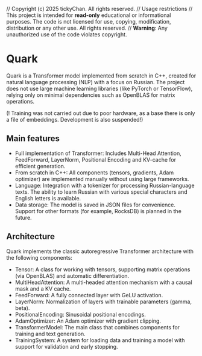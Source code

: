 // Copyright (c) 2025 tickyChan. All rights reserved.
// Usage restrictions
// This project is intended for **read-only** educational or informational purposes. The code is not licensed for use, copying, modification, distribution or any other use. All rights reserved.
// **Warning**: Any unauthorized use of the code violates copyright.

# Quark
Quark is a Transformer model implemented from scratch in C++, created for natural language processing (NLP) with a focus on Russian. The project does not use large machine learning libraries (like PyTorch or TensorFlow), relying only on minimal dependencies such as OpenBLAS for matrix operations.

(! Training was not carried out due to poor hardware, as a base there is only a file of embeddings. Development is also suspended!)

## Main features
- Full implementation of Transformer: Includes Multi-Head Attention, FeedForward, LayerNorm, Positional Encoding and KV-cache for efficient generation.
- From scratch in C++: All components (tensors, gradients, Adam optimizer) are implemented manually without using large frameworks.
- Language: Integration with a tokenizer for processing Russian-language texts. The ability to learn Russian with various special characters and English letters is available.
- Data storage: The model is saved in JSON files for convenience. Support for other formats (for example, RocksDB) is planned in the future.

## Architecture
Quark implements the classic autoregressive Transformer architecture with the following components:
- Tensor: A class for working with tensors, supporting matrix operations (via OpenBLAS) and automatic differentiation.
- MultiHeadAttention: A multi-headed attention mechanism with a causal mask and a KV cache.
- FeedForward: A fully connected layer with GeLU activation.
- LayerNorm: Normalization of layers with trainable parameters (gamma, beta).
- PositionalEncoding: Sinusoidal positional encodings.
- AdamOptimizer: An Adam optimizer with gradient clipping.
- TransformerModel: The main class that combines components for training and text generation.
- TrainingSystem: A system for loading data and training a model with support for validation and early stopping.

